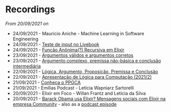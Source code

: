 # Recordings

*From 20/09/2021 on*


- 24/09/2021 - Mauricio Aniche - Machine Learning in Software Engineering
- 24/09/2021 - [Teste de input no Livebook](https://twitter.com/elixir_utfpr/status/1441428108389720064?s=20)
- 24/09/2021 - [Função Anônima(?) Recursiva em Elixir](https://www.youtube.com/watch?v=_epRA4bxI8Q)
- 23/09/2021 - [Argumentos válidos e argumentos corretos](https://youtu.be/UA3uBqeGA-k)
- 23/09/2021 - [Argumento complexo, premissa não-básica e conclusão intermediária](https://youtu.be/QkH_YSxLbec)
- 22/09/2021 - [Lógica, Argumento, Proposição, Premissa e Conclusão](https://youtu.be/8DPT1xP7WsM)
- 22/09/2021 - [Apresentação de Lógica para Computação (2021/2)](https://www.youtube.com/watch?v=kMHHvIqc7h0)
- 21/09/2021 - [Conheça o PPGCA](https://youtu.be/iucl8fod1dM)
- 21/09/2021 - Emílias Podcast - Letícia Wapniarz Sartorelli
- 20/09/2021 - Elixir em Foco - Willan Frantz and Letícia da Silva
- 20/09/2021 - [Barack Obama usa Elixir? Mensagens sociais com Elixir na empresa Community](https://youtu.be/5m871ogsQWc) - also as a [podcast episode](https://anchor.fm/adolfont/episodes/Barack-Obama-usa-Elixir--Mensagens-sociais-com-Elixir-na-empresa-Community-e17ofvr)
